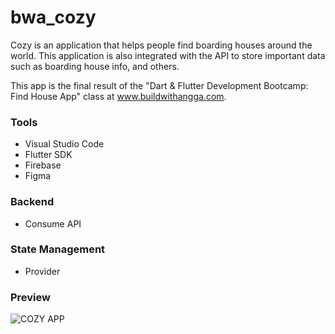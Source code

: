 # bwa_cozy

Cozy is an application that helps people find boarding houses around the world. This application is also integrated with the API to store important data such as boarding house info, and others.

This app is the final result of the "Dart & Flutter Development Bootcamp: Find House App" class at www.buildwithangga.com.

<h3>Tools</h3>

<ul>
<li>Visual Studio Code</li>
<li>Flutter SDK</li>
<li>Firebase</li>
<li>Figma</li>
</ul>

<h3>Backend</h3>

<ul><li>Consume API</li></ul>

<h3>State Management</h3>

<ul><li>Provider</li></ul>

<h3>Preview</h3>

![COZY APP](https://user-images.githubusercontent.com/79519141/134310045-a32926e7-7376-4f01-b1ec-68c384435d13.jpg)